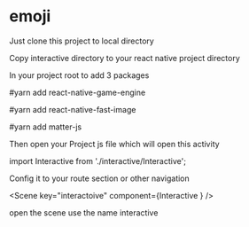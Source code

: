 # emoji

Just clone this project to local directory

Copy interactive directory to your react native project directory

In your project root to add 3 packages 

#yarn add react-native-game-engine

#yarn add react-native-fast-image

#yarn add matter-js

Then open your Project js  file which will open this activity 

import Interactive from './interactive/Interactive';

Config it to your route section or other navigation 

<Scene key="interactoive" component={Interactive } />

open the scene use the name interactive

